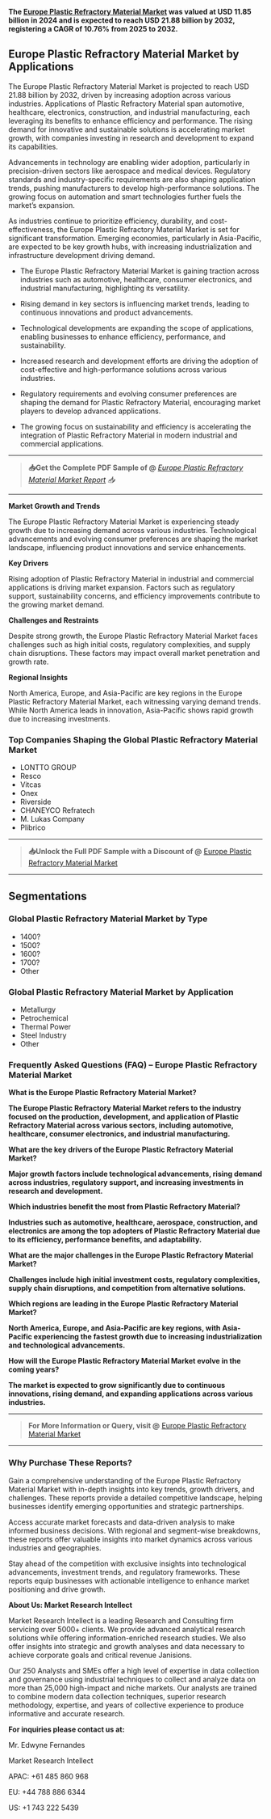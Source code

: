 <p><strong>The <a href="https://www.marketresearchintellect.com/download-sample/?rid=928916&amp;utm_source=Pulse-April-Europe&amp;utm_medium=852">Europe Plastic Refractory Material Market</a> was valued at USD 11.85 billion in 2024 and is expected to reach USD 21.88 billion by 2032, registering a CAGR of 10.76% from 2025 to 2032.</strong></p><h2>Europe Plastic Refractory Material Market by Applications&nbsp;</h2><p><p>The Europe Plastic Refractory Material Market is projected to reach USD 21.88 billion by 2032, driven by increasing adoption across various industries. Applications of Plastic Refractory Material span automotive, healthcare, electronics, construction, and industrial manufacturing, each leveraging its benefits to enhance efficiency and performance. The rising demand for innovative and sustainable solutions is accelerating market growth, with companies investing in research and development to expand its capabilities.</p><p>Advancements in technology are enabling wider adoption, particularly in precision-driven sectors like aerospace and medical devices. Regulatory standards and industry-specific requirements are also shaping application trends, pushing manufacturers to develop high-performance solutions. The growing focus on automation and smart technologies further fuels the market&rsquo;s expansion.</p><p>As industries continue to prioritize efficiency, durability, and cost-effectiveness, the Europe Plastic Refractory Material Market is set for significant transformation. Emerging economies, particularly in Asia-Pacific, are expected to be key growth hubs, with increasing industrialization and infrastructure development driving demand.</p></p><ul><li><p>The Europe Plastic Refractory Material Market is gaining traction across industries such as automotive, healthcare, consumer electronics, and industrial manufacturing, highlighting its versatility.</p></li><li><p>Rising demand in key sectors is influencing market trends, leading to continuous innovations and product advancements.</p></li><li><p>Technological developments are expanding the scope of applications, enabling businesses to enhance efficiency, performance, and sustainability.</p></li><li><p>Increased research and development efforts are driving the adoption of cost-effective and high-performance solutions across various industries.</p></li><li><p>Regulatory requirements and evolving consumer preferences are shaping the demand for Plastic Refractory Material, encouraging market players to develop advanced applications.</p></li><li><p>The growing focus on sustainability and efficiency is accelerating the integration of Plastic Refractory Material in modern industrial and commercial applications.</p></li></ul><hr /><blockquote><p><strong><span class="font-[700]">📥Get the Complete PDF Sample of @ </span></strong><em><span class="font-[700]"><a href="https://www.marketresearchintellect.com/download-sample/?rid=928916&amp;utm_source=Pulse-April-Europe&amp;utm_medium=852" target="_blank" data-tracking-control-name="article-ssr-frontend-pulse_little-text-block" data-tracking-will-navigate="" data-test-link="">Europe Plastic Refractory Material Market Report</a>&nbsp;📥</span></em></p></blockquote><hr /><p class="" data-start="77" data-end="360"><strong data-start="77" data-end="105">Market Growth and Trends</strong></p><p class="" data-start="77" data-end="360">The Europe Plastic Refractory Material Market is experiencing steady growth due to increasing demand across various industries. Technological advancements and evolving consumer preferences are shaping the market landscape, influencing product innovations and service enhancements.</p><p class="" data-start="362" data-end="606"><strong data-start="362" data-end="377">Key Drivers</strong></p><p class="" data-start="362" data-end="606">Rising adoption of Plastic Refractory Material in industrial and commercial applications is driving market expansion. Factors such as regulatory support, sustainability concerns, and efficiency improvements contribute to the growing market demand.</p><p class="" data-start="608" data-end="849"><strong data-start="608" data-end="637">Challenges and Restraints</strong></p><p class="" data-start="608" data-end="849">Despite strong growth, the Europe Plastic Refractory Material Market faces challenges such as high initial costs, regulatory complexities, and supply chain disruptions. These factors may impact overall market penetration and growth rate.</p><p class="" data-start="851" data-end="1095"><strong data-start="851" data-end="872">Regional Insights</strong></p><p class="" data-start="851" data-end="1095">North America, Europe, and Asia-Pacific are key regions in the Europe Plastic Refractory Material Market, each witnessing varying demand trends. While North America leads in innovation, Asia-Pacific shows rapid growth due to increasing investments.</p><p><h3>Top Companies Shaping the Global Plastic Refractory Material Market </h3><ul><li>LONTTO GROUP</li><li>Resco</li><li>Vitcas</li><li>Onex</li><li>Riverside</li><li>CHANEYCO Refratech</li><li>M. Lukas Company</li><li>Plibrico</li></ul></p><hr /><blockquote><p><strong>📥Unlock the Full PDF Sample with a Discount of @</strong> <a href="https://www.marketresearchintellect.com/ask-for-discount/?rid=928916&amp;utm_source=Pulse-April-Europe&amp;utm_medium=852">Europe Plastic Refractory Material Market</a></p></blockquote><hr /><p><h2>Segmentations</h2><h3>Global Plastic Refractory Material Market by Type</h3><ul><li>1400?</li><li>1500?</li><li>1600?</li><li>1700?</li><li>Other</li></ul><h3>Global Plastic Refractory Material Market by Application</h3><ul><li>Metallurgy</li><li>Petrochemical</li><li>Thermal Power</li><li>Steel Industry</li><li>Other</li></ul></p><h3><strong>Frequently Asked Questions (FAQ) &ndash; Europe Plastic Refractory Material Market</strong></h3><p><strong>What is the Europe Plastic Refractory Material Market?</strong></p><p><strong>The Europe Plastic Refractory Material Market refers to the industry focused on the production, development, and application of Plastic Refractory Material across various sectors, including automotive, healthcare, consumer electronics, and industrial manufacturing.</strong></p><p><strong>What are the key drivers of the Europe Plastic Refractory Material Market?</strong></p><p><strong>Major growth factors include technological advancements, rising demand across industries, regulatory support, and increasing investments in research and development.</strong></p><p><strong>Which industries benefit the most from Plastic Refractory Material?</strong></p><p><strong>Industries such as automotive, healthcare, aerospace, construction, and electronics are among the top adopters of Plastic Refractory Material due to its efficiency, performance benefits, and adaptability.</strong></p><p><strong>What are the major challenges in the Europe Plastic Refractory Material Market?</strong></p><p><strong>Challenges include high initial investment costs, regulatory complexities, supply chain disruptions, and competition from alternative solutions.</strong></p><p><strong>Which regions are leading in the Europe Plastic Refractory Material Market?</strong></p><p><strong>North America, Europe, and Asia-Pacific are key regions, with Asia-Pacific experiencing the fastest growth due to increasing industrialization and technological advancements.</strong></p><p><strong>How will the Europe Plastic Refractory Material Market evolve in the coming years?</strong></p><p><strong>The market is expected to grow significantly due to continuous innovations, rising demand, and expanding applications across various industries.</strong></p><hr /><blockquote><p><span class="font-[700]"><strong>For More Information or Query, visit&nbsp;@</strong>&nbsp;</span><span class="font-[700]"><a href="https://www.marketresearchintellect.com/product/global-plastic-refractory-material-market/?utm_source=Linkedin&utm_medium=852" target="_blank" data-tracking-control-name="article-ssr-frontend-pulse_little-text-block" data-tracking-will-navigate="" data-test-link="">Europe Plastic Refractory Material Market</a></span></p></blockquote><hr /><h3><strong data-start="0" data-end="31">Why Purchase These Reports?</strong></h3><p class="" data-start="35" data-end="297">Gain a comprehensive understanding of the Europe Plastic Refractory Material Market with in-depth insights into key trends, growth drivers, and challenges. These reports provide a detailed competitive landscape, helping businesses identify emerging opportunities and strategic partnerships.</p><p class="" data-start="299" data-end="540">Access accurate market forecasts and data-driven analysis to make informed business decisions. With regional and segment-wise breakdowns, these reports offer valuable insights into market dynamics across various industries and geographies.</p><p class="" data-start="542" data-end="784">Stay ahead of the competition with exclusive insights into technological advancements, investment trends, and regulatory frameworks. These reports equip businesses with actionable intelligence to enhance market positioning and drive growth.</p><p><strong><span class="font-[700]">About Us: Market Research Intellect</span></strong></p><p><span class="">Market Research Intellect is a leading Research and Consulting firm servicing over 5000+ clients. We provide advanced analytical research solutions while offering information-enriched research studies.&nbsp;</span>We also offer insights into strategic and growth analyses and data necessary to achieve corporate goals and critical revenue Janisions.</p><p><span class="">Our 250 Analysts and SMEs offer a high level of expertise in data collection and governance using industrial techniques to collect and analyze data on more than 25,000 high-impact and niche markets. Our analysts are trained to combine modern data collection techniques, superior research methodology, expertise, and years of collective experience to produce informative and accurate research.</span></p><p><strong>For inquiries please contact us at:</strong></p><p>Mr. Edwyne Fernandes</p><p>Market Research Intellect</p><p>APAC: +61 485 860 968</p><p>EU: +44 788 886 6344</p><p>US: +1 743 222 5439</p>